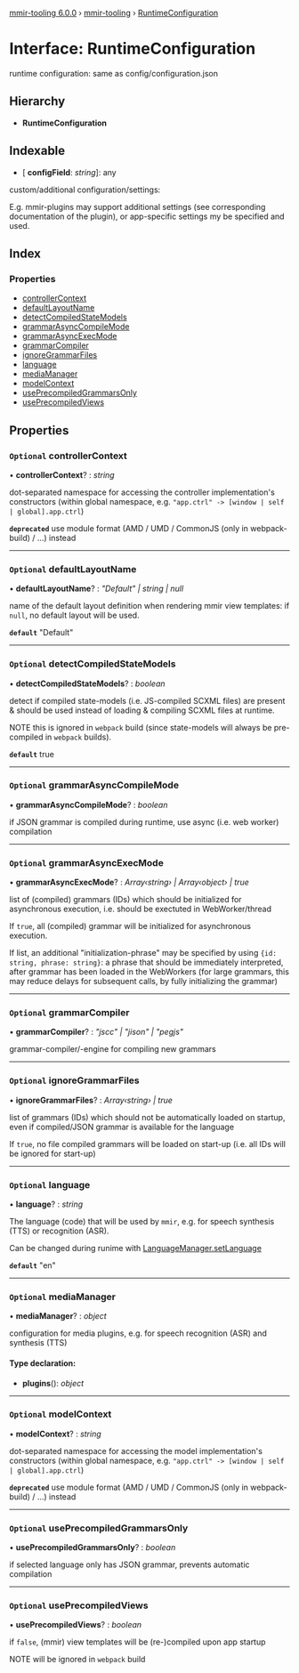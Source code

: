 [mmir-tooling 6.0.0](../README.md) › [mmir-tooling](../modules/mmir_tooling.md) › [RuntimeConfiguration](mmir_tooling.runtimeconfiguration.md)

# Interface: RuntimeConfiguration

runtime configuration: same as config/configuration.json

## Hierarchy

* **RuntimeConfiguration**

## Indexable

* \[ **configField**: *string*\]: any

custom/additional configuration/settings:

E.g. mmir-plugins may support additional settings (see corresponding documentation of the plugin),
or app-specific settings my be specified and used.

## Index

### Properties

* [controllerContext](mmir_tooling.runtimeconfiguration.md#optional-controllercontext)
* [defaultLayoutName](mmir_tooling.runtimeconfiguration.md#optional-defaultlayoutname)
* [detectCompiledStateModels](mmir_tooling.runtimeconfiguration.md#optional-detectcompiledstatemodels)
* [grammarAsyncCompileMode](mmir_tooling.runtimeconfiguration.md#optional-grammarasynccompilemode)
* [grammarAsyncExecMode](mmir_tooling.runtimeconfiguration.md#optional-grammarasyncexecmode)
* [grammarCompiler](mmir_tooling.runtimeconfiguration.md#optional-grammarcompiler)
* [ignoreGrammarFiles](mmir_tooling.runtimeconfiguration.md#optional-ignoregrammarfiles)
* [language](mmir_tooling.runtimeconfiguration.md#optional-language)
* [mediaManager](mmir_tooling.runtimeconfiguration.md#optional-mediamanager)
* [modelContext](mmir_tooling.runtimeconfiguration.md#optional-modelcontext)
* [usePrecompiledGrammarsOnly](mmir_tooling.runtimeconfiguration.md#optional-useprecompiledgrammarsonly)
* [usePrecompiledViews](mmir_tooling.runtimeconfiguration.md#optional-useprecompiledviews)

## Properties

### `Optional` controllerContext

• **controllerContext**? : *string*

dot-separated namespace for accessing the controller implementation's constructors
(within global namespace, e.g. `"app.ctrl" -> [window | self | global].app.ctrl`)

**`deprecated`** use module format (AMD / UMD / CommonJS (only in webpack-build) / ...) instead

___

### `Optional` defaultLayoutName

• **defaultLayoutName**? : *"Default" | string | null*

name of the default layout definition when rendering mmir view templates: if `null`, no default layout will be used.

**`default`** "Default"

___

### `Optional` detectCompiledStateModels

• **detectCompiledStateModels**? : *boolean*

detect if compiled state-models (i.e. JS-compiled SCXML files) are present & should be used
instead of loading & compiling SCXML files at runtime.

NOTE this is ignored in `webpack` build (since state-models will always be pre-compiled in `webpack` builds).

**`default`** true

___

### `Optional` grammarAsyncCompileMode

• **grammarAsyncCompileMode**? : *boolean*

if JSON grammar is compiled during runtime, use async (i.e. web worker) compilation

___

### `Optional` grammarAsyncExecMode

• **grammarAsyncExecMode**? : *Array‹string› | Array‹object› | true*

list of (compiled) grammars (IDs) which should be initialized for asynchronous execution, i.e. should be exectuted in WebWorker/thread

If `true`, all (compiled) grammar will be initialized for asynchronous execution.

If list, an additional "initialization-phrase" may be specified by using `{id: string, phrase: string}`:
a phrase that should be immediately interpreted, after grammar has been loaded in the WebWorkers
(for large grammars, this may reduce delays for subsequent calls, by fully initializing the grammar)

___

### `Optional` grammarCompiler

• **grammarCompiler**? : *"jscc" | "jison" | "pegjs"*

grammar-compiler/-engine for compiling new grammars

___

### `Optional` ignoreGrammarFiles

• **ignoreGrammarFiles**? : *Array‹string› | true*

list of grammars (IDs) which should not be automatically loaded on startup, even if compiled/JSON grammar is available for the language

If `true`, no file compiled grammars will be loaded on start-up (i.e. all IDs will be ignored for start-up)

___

### `Optional` language

• **language**? : *string*

The language (code) that will be used by `mmir`, e.g.
for speech synthesis (TTS) or recognition (ASR).

Can be changed during runime with [LanguageManager.setLanguage](mmir_lib.languagemanager.md#setlanguage)

**`default`** "en"

___

### `Optional` mediaManager

• **mediaManager**? : *object*

configuration for media plugins, e.g. for speech recognition (ASR) and synthesis (TTS)

#### Type declaration:

* **plugins**(): *object*

___

### `Optional` modelContext

• **modelContext**? : *string*

dot-separated namespace for accessing the model implementation's constructors
(within global namespace, e.g. `"app.ctrl" -> [window | self | global].app.ctrl`)

**`deprecated`** use module format (AMD / UMD / CommonJS (only in webpack-build) / ...) instead

___

### `Optional` usePrecompiledGrammarsOnly

• **usePrecompiledGrammarsOnly**? : *boolean*

if selected language only has JSON grammar, prevents automatic compilation

___

### `Optional` usePrecompiledViews

• **usePrecompiledViews**? : *boolean*

if `false`, (mmir) view templates will be (re-)compiled upon app startup

NOTE will be ignored in `webpack` build
